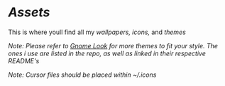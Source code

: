 # *Assets* 

This is where youll find all my *wallpapers, icons,* and *themes*

_Note: Please refer to [Gnome Look](https://www.gnome-look.org/browse?ord=rating) for more themes to fit your style. The ones i use are listed in the repo, as well as linked in their respective README's_

_Note: Cursor files should be placed within ~/.icons_
